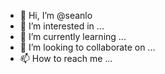 - 👋 Hi, I’m @seanlo
- 👀 I’m interested in ...
- 🌱 I’m currently learning ...
- 💞️ I’m looking to collaborate on ...
- 📫 How to reach me ...

<!---
seanlo/seanlo is a ✨ special ✨ repository because its `README.md` (this file) appears on your GitHub profile.
You can click the Preview link to take a look at your changes.
--->
